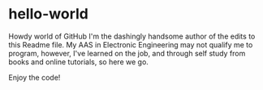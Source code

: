 # hello-world
Howdy world of GitHub
I'm the dashingly handsome author of the edits to this Readme file.  My AAS in Electronic Engineering may not qualify me to program, however, I've learned on the job, and through self study from books and online tutorials, so here we go.

Enjoy the code!
